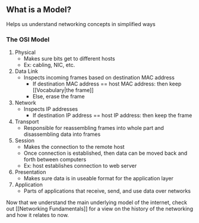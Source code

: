 ## What is a Model?
Helps us understand networking concepts in simplified ways

### The OSI Model
1. Physical 
	- Makes sure bits get to different hosts
	- Ex: cabling, NIC, etc.
2. Data Link
	- Inspects incoming frames based on destination MAC address
		- If destination MAC address == host MAC address: then keep [[Vocabulary|the frame]]
		- Else, erase the frame
3. Network
	- Inspects IP addresses
		- If destination IP address == host IP address: then keep the frame
4. Transport
	- Responsible for reassembling frames into whole part and disassembling data into frames
5. Session
	- Makes the connection to the remote host
	- Once connection is established, then data can be moved back and forth between computers
	- Ex: host establishes connection to web server
6. Presentation
	- Makes sure data is in useable format for the application layer
7. Application
	- Parts of applications that receive, send, and use data over networks

Now that we understand the main underlying model of the internet, check out [[Networking Fundamentals]] for a view on the history of the networking and how it relates to now.